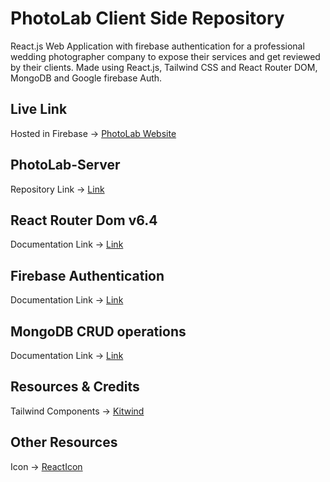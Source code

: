 # PhotoLab Client Side Repository

React.js Web Application with firebase authentication for a professional wedding photographer company to expose their services and get reviewed by their clients. Made using React.js, Tailwind CSS and React Router DOM, MongoDB and Google firebase Auth.

## Live Link

Hosted in Firebase -> [PhotoLab Website](https://photolab-a9b6f.web.app/)

##  PhotoLab-Server

Repository Link -> [Link](https://github.com/hbkabir004/PhotoLab-Server)

## React Router Dom v6.4

Documentation Link -> [Link](https://reactrouter.com/en/main/start/overview)

## Firebase Authentication

Documentation Link -> [Link](https://firebase.google.com/docs/auth/web/start?hl=en&authuser=1)

## MongoDB CRUD operations

Documentation Link -> [Link](https://www.mongodb.com/docs/drivers/node/current/usage-examples/)

## Resources & Credits

Tailwind Components ->
[Kitwind](https://kitwind.io/products/kometa/components)

## Other Resources

Icon -> [ReactIcon](https://react-icons.github.io/react-icons/)
